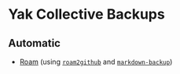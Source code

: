 # Yak Collective Backups

## Automatic

- [Roam](https://roamresearch.com/) (using [`roam2github`](https://github.com/everruler12/roam2github) and [`markdown-backup`](https://github.com/gunar/markdown-backup))
